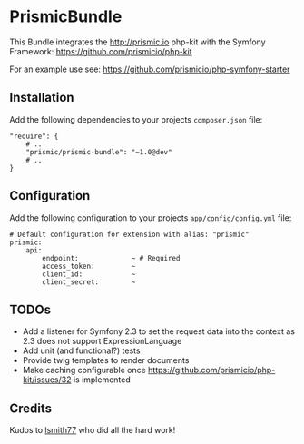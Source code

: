 # PrismicBundle

This Bundle integrates the http://prismic.io php-kit with the Symfony Framework:
https://github.com/prismicio/php-kit

For an example use see:
https://github.com/prismicio/php-symfony-starter

## Installation

Add the following dependencies to your projects ``composer.json`` file:

    "require": {
        # ..
        "prismic/prismic-bundle": "~1.0@dev"
        # ..
    }

## Configuration

Add the following configuration to your projects ``app/config/config.yml`` file:

    # Default configuration for extension with alias: "prismic"
    prismic:
        api:
            endpoint:             ~ # Required
            access_token:         ~
            client_id:            ~
            client_secret:        ~

## TODOs

* Add a listener for Symfony 2.3 to set the request data into the context as 2.3 does not support ExpressionLanguage
* Add unit (and functional?) tests
* Provide twig templates to render documents
* Make caching configurable once https://github.com/prismicio/php-kit/issues/32 is implemented

## Credits

Kudos to [lsmith77](https://github.com/lsmith77) who did all the hard work!
